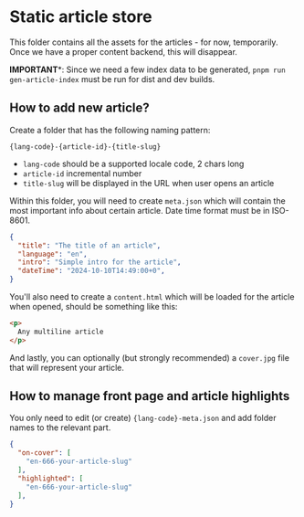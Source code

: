 # Static article store

This folder contains all the assets for the articles - for now, temporarily. Once we have a proper content backend, this will disappear.

**IMPORTANT***: Since we need a few index data to be generated, `pnpm run gen-article-index` must be run for dist and dev builds.

## How to add new article?

Create a folder that has the following naming pattern:

`{lang-code}-{article-id}-{title-slug}`

- `lang-code` should be a supported locale code, 2 chars long
- `article-id` incremental number
- `title-slug` will be displayed in the URL when user opens an article

Within this folder, you will need to create `meta.json` which will contain the most important info about certain article. Date time format must be in ISO-8601.

```json
{
  "title": "The title of an article",
  "language": "en",
  "intro": "Simple intro for the article",
  "dateTime": "2024-10-10T14:49:00+0",
}
```

You'll also need to create a `content.html` which will be loaded for the article when opened, should be something like this:

```html
<p>
  Any multiline article
</p>
```

And lastly, you can optionally (but strongly recommended) a `cover.jpg` file that will represent your article.

## How to manage front page and article highlights

You only need to edit (or create) `{lang-code}-meta.json` and add folder names to the relevant part.

```json
{
  "on-cover": [
    "en-666-your-article-slug"
  ],
  "highlighted": [
    "en-666-your-article-slug"
  ],
}
```
